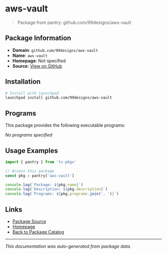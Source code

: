 # aws-vault

> Package from pantry: github.com/99designs/aws-vault

## Package Information

- **Domain**: `github.com/99designs/aws-vault`
- **Name**: `aws-vault`
- **Homepage**: Not specified
- **Source**: [View on GitHub](https://github.com/pkgxdev/pantry/tree/main/projects/github.com/99designs/aws-vault/package.yml)

## Installation

```bash
# Install with launchpad
launchpad install github.com/99designs/aws-vault
```

## Programs

This package provides the following executable programs:

*No programs specified*

## Usage Examples

```typescript
import { pantry } from 'ts-pkgx'

// Access this package
const pkg = pantry['aws-vault']

console.log(`Package: ${pkg.name}`)
console.log(`Description: ${pkg.description}`)
console.log(`Programs: ${pkg.programs.join(', ')}`)
```

## Links

- [Package Source](https://github.com/pkgxdev/pantry/tree/main/projects/github.com/99designs/aws-vault/package.yml)
- [Homepage](#)
- [Back to Package Catalog](../../../package-catalog.md)

---

*This documentation was auto-generated from package data.*

